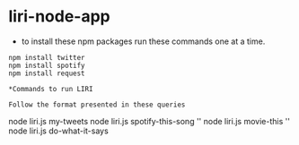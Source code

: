 # liri-node-app

* to install these npm packages run these commands one at a time.

```
npm install twitter
npm install spotify
npm install request

*Commands to run LIRI

Follow the format presented in these queries
```
node liri.js my-tweets
node liri.js spotify-this-song '<song name here>'
node liri.js movie-this '<movie name here>'
node liri.js do-what-it-says 
